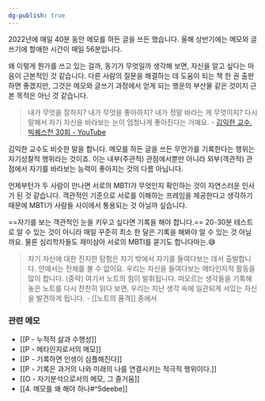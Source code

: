 ```yaml
---
dg-publish: true
---
```

2022년에 매일 40분 동안 메모를 하든 글을 쓰든 했습니다. 올해 상반기에는 메모와 글쓰기에 할애한 시간이 매일 56분입니다.

왜 이렇게 뭔가를 쓰고 있는 걸까, 동기가 무엇일까 생각해 보면, 자신을 알고 싶다는 마음이 근본적인 것 같습니다. 다른 사람의 질문을 해결하는 데 도움이 되는 책 한 권 출판하면 좋겠지만, 그것은 메모와 글쓰기 과정에서 얻게 되는 행운의 부산물 같은 것이지 근본 목적은 아닌 것 같습니다. 

>내가 무엇을 잘하지? 내가 무엇을 좋아하지? 내가 정말 바라는 게 무엇이지? 다시 말해서 자기 자신을 바라보는 눈이 엄청나게 좋아진다는 거예요. - [김익한 교수, 빅퀘스천 30회 - YouTube](https://youtu.be/L7zWucx7TR8?t=689)

김익한 교수도 비슷한 말을 합니다. 메모를 하든 글을 쓰든 무언가를 기록한다는 행위는 자기성찰적 행위라는 것이죠. 이는 내부(주관적) 관점에서뿐만 아니라 외부(객관적) 관점에서 자기를 바라보는 능력이 좋아지는 것의 다름 아닙니다.

언제부턴가 두 사람이 만나면 서로의 MBTI가 무엇인지 확인하는 것이 자연스러운 인사가 된 것 같습니다. 객관적인 기준으로 서로를 이해하는 프레임을 제공한다고 생각하기 때문에 MBTI가 사람들 사이에서 통용되는 것 아닐까 싶습니다. 

==자기를 보는 객관적인 눈을 키우고 싶다면 기록을 해야 합니다.== 20-30분 테스트로 알 수 있는 것이 아니라 매일 꾸준히 최소 한 달은 기록을 해봐야 알 수 있는 것 아닐까요. 물론 심리학자들도 재미삼아 서로의 MBTI를 묻기도 합니다마는.😅

>자기 자신에 대한 진지한 탐험은 자기 밖에서 자기를 들여다보는 데서 출발합니다. 안에서는 전체를 볼 수 없어요. 우리는 자신을 들여다보는 메타인지적 활동을 많이 합니다. (중략) 여기서 노트의 힘이 발휘됩니다. 떠오르는 생각들을 기록해놓은 노트를 다시 찬찬히 읽다 보면, 우리는 지난 생각 속에 일관되게 서있는 자신을 발견하게 됩니다. - [[노트의 품격]] 중에서 


### 관련 메모
- [[P - 누적적 삶과 수행성]]
- [[P - 메타인지로서의 메모]]
- [[P - 기록하면 인생이 심플해진다]]
- [[P - 기록은 과거의 나와 미래의 나를 연결시키는 적극적 행위이다.]]
- [[O - 자기분석으로서의 메모, 그 즐거움]]
- [[4. 메모를 왜 해야 하나#^5deebe]]
